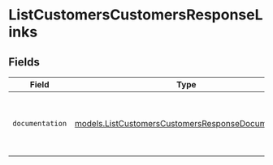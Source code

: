 # ListCustomersCustomersResponseLinks


## Fields

| Field                                                                                                          | Type                                                                                                           | Required                                                                                                       | Description                                                                                                    |
| -------------------------------------------------------------------------------------------------------------- | -------------------------------------------------------------------------------------------------------------- | -------------------------------------------------------------------------------------------------------------- | -------------------------------------------------------------------------------------------------------------- |
| `documentation`                                                                                                | [models.ListCustomersCustomersResponseDocumentation](../models/listcustomerscustomersresponsedocumentation.md) | :heavy_check_mark:                                                                                             | The URL to the generic Mollie API error handling guide.                                                        |